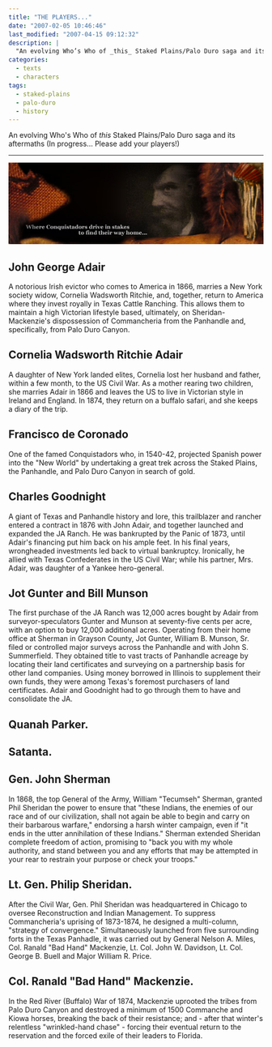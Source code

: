 ```yaml
---
title: "THE PLAYERS..."
date: "2007-02-05 10:46:46"
last_modified: "2007-04-15 09:12:32"
description: |
  "An evolving Who’s Who of _this_ Staked Plains/Palo Duro saga and its aftermaths."
categories:
  - texts
  - characters
tags:
  - staked-plains
  - palo-duro
  - history    
---
```

An evolving Who's Who of _this_ Staked Plains/Palo Duro saga and its aftermaths (In progress... Please add your players!)
***
![Decorative Image](/images/gallery/section_1.jpg)

## John George Adair
A notorious Irish evictor who comes to America in 1866, marries a New York society widow, Cornelia Wadsworth Ritchie, and, together, return to America where they invest royally in  Texas Cattle Ranching. This allows them to maintain a high Victorian lifestyle based, ultimately, on Sheridan-Mackenzie's dispossession of Commancheria from the Panhandle and, specifically, from Palo Duro Canyon.

## Cornelia Wadsworth Ritchie Adair
A daughter of New York landed elites, Cornelia lost her husband and father, within a few month, to the US Civil War. As a mother rearing two children, she marries Adair in 1866 and leaves the US to live in Victorian style in Ireland and England. In 1874, they return on a buffalo safari, and she keeps a diary of the trip.

## Francisco de Coronado
One of the famed Conquistadors who, in 1540-42, projected Spanish power into the "New World" by undertaking a great trek across the Staked Plains, the Panhandle, and Palo Duro Canyon in search of gold.

## Charles Goodnight
A giant of Texas and Panhandle history and lore, this trailblazer and rancher  entered a contract in 1876 with John Adair, and together launched and expanded the JA Ranch. He was bankrupted by the Panic of 1873, until Adair's financing put him back on his ample feet. In his final years, wrongheaded investments led back to virtual bankruptcy. Ironically, he allied with Texas Confederates in the US Civil War; while his partner, Mrs. Adair, was daughter of a Yankee hero-general.

## Jot Gunter and Bill Munson
The first purchase of the JA Ranch was 12,000 acres bought by Adair from surveyor-speculators Gunter and Munson at seventy-five cents per acre, with an option to buy 12,000 additional acres. Operating from their home office at Sherman in Grayson County, Jot Gunter, William B. Munson, Sr. filed or controlled major surveys across the Panhandle and with John S. Summerfield. They obtained title to vast tracts of Panhandle acreage by locating their land certificates and surveying on a partnership basis for other land companies. Using money borrowed in Illinois to supplement their own funds, they were among Texas's foremost purchasers of land certificates. Adair and Goodnight had to go through them to have and consolidate the JA.

## Quanah Parker.

## Satanta.

## Gen. John Sherman
In 1868, the top General of the Army, William "Tecumseh" Sherman, granted Phil Sheridan the power to ensure that "these Indians, the enemies of our race and of our civilization, shall not again be able to begin and carry on their barbarous warfare," endorsing a harsh winter campaign, even if "it ends in the utter annihilation of these Indians." Sherman extended Sheridan complete freedom of action, promising to "back you with my whole authority, and stand between you and any efforts that may be attempted in your rear to restrain your purpose or check your troops."

## Lt. Gen. Philip Sheridan.
After the Civil War, Gen. Phil Sheridan was headquartered in Chicago to oversee Reconstruction and Indian Management. To suppress Commancheria's uprising of 1873-1874, he designed a multi-column, "strategy of convergence." Simultaneously launched from five surrounding forts in the Texas Panhadle, it was carried out by General Nelson A. Miles,  Col. Ranald "Bad Hand" Mackenzie, Lt. Col. John W. Davidson, Lt. Col. George B. Buell and Major William R. Price.   

## Col. Ranald "Bad Hand" Mackenzie.
In the Red River (Buffalo) War of 1874, Mackenzie uprooted the tribes from Palo Duro Canyon and destroyed a minimum of 1500 Commanche and Kiowa horses, breaking the back of their resistance; and - after that winter's relentless "wrinkled-hand chase" - forcing their eventual return to the reservation and the forced exile of their leaders to Florida.
